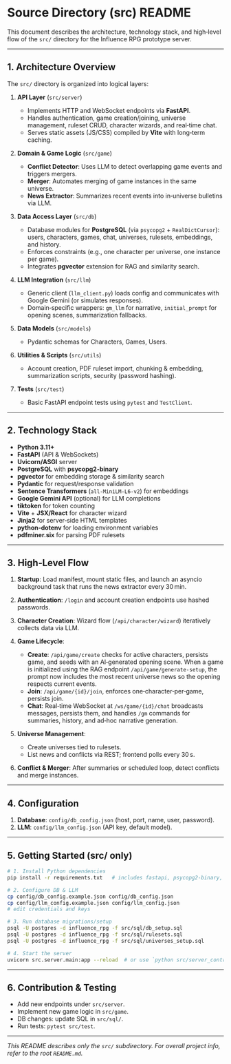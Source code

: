 # Source Directory (src) README

This document describes the architecture, technology stack, and high‑level flow of the `src/` directory for the Influence RPG prototype server.

---

## 1. Architecture Overview

The `src/` directory is organized into logical layers:

1. **API Layer** (`src/server`)

   * Implements HTTP and WebSocket endpoints via **FastAPI**.
   * Handles authentication, game creation/joining, universe management, ruleset CRUD, character wizards, and real‑time chat.
   * Serves static assets (JS/CSS) compiled by **Vite** with long‑term caching.

2. **Domain & Game Logic** (`src/game`)

   * **Conflict Detector**: Uses LLM to detect overlapping game events and triggers mergers.
   * **Merger**: Automates merging of game instances in the same universe.
   * **News Extractor**: Summarizes recent events into in‑universe bulletins via LLM.

3. **Data Access Layer** (`src/db`)

   * Database modules for **PostgreSQL** (via `psycopg2` + `RealDictCursor`): users, characters, games, chat, universes, rulesets, embeddings, and history.
   * Enforces constraints (e.g., one character per universe, one instance per game).
   * Integrates **pgvector** extension for RAG and similarity search.

4. **LLM Integration** (`src/llm`)

   * Generic client (`llm_client.py`) loads config and communicates with Google Gemini (or simulates responses).
   * Domain‑specific wrappers: `gm_llm` for narrative, `initial_prompt` for opening scenes, summarization fallbacks.

5. **Data Models** (`src/models`)

   * Pydantic schemas for Characters, Games, Users.

6. **Utilities & Scripts** (`src/utils`)

   * Account creation, PDF ruleset import, chunking & embedding, summarization scripts, security (password hashing).

7. **Tests** (`src/test`)

   * Basic FastAPI endpoint tests using `pytest` and `TestClient`.

---

## 2. Technology Stack

* **Python 3.11+**
* **FastAPI** (API & WebSockets)
* **Uvicorn/ASGI** server
* **PostgreSQL** with **psycopg2-binary**
* **pgvector** for embedding storage & similarity search
* **Pydantic** for request/response validation
* **Sentence Transformers** (`all-MiniLM-L6-v2`) for embeddings
* **Google Gemini API** (optional) for LLM completions
* **tiktoken** for token counting
* **Vite** + **JSX/React** for character wizard
* **Jinja2** for server‑side HTML templates
* **python-dotenv** for loading environment variables
* **pdfminer.six** for parsing PDF rulesets

---

## 3. High‑Level Flow

1. **Startup**: Load manifest, mount static files, and launch an asyncio background task that runs the news extractor every 30 min.
2. **Authentication**: `/login` and account creation endpoints use hashed passwords.
3. **Character Creation**: Wizard flow (`/api/character/wizard`) iteratively collects data via LLM.
4. **Game Lifecycle**:

   * **Create**: `/api/game/create` checks for active characters, persists game, and seeds with an AI‑generated opening scene. When a game is initialized using the RAG endpoint `/api/game/generate-setup`, the prompt now includes the most recent universe news so the opening respects current events.
   * **Join**: `/api/game/{id}/join`, enforces one‑character‑per‑game, persists join.
   * **Chat**: Real‑time WebSocket at `/ws/game/{id}/chat` broadcasts messages, persists them, and handles `/gm` commands for summaries, history, and ad‑hoc narrative generation.
5. **Universe Management**:

   * Create universes tied to rulesets.
   * List news and conflicts via REST; frontend polls every 30 s.
6. **Conflict & Merger**: After summaries or scheduled loop, detect conflicts and merge instances.

---

## 4. Configuration

1. **Database**: `config/db_config.json` (host, port, name, user, password).
2. **LLM**: `config/llm_config.json` (API key, default model).

---

## 5. Getting Started (src/ only)

```bash
# 1. Install Python dependencies
pip install -r requirements.txt   # includes fastapi, psycopg2-binary, pydantic, sentence-transformers, tiktoken, requests

# 2. Configure DB & LLM
cp config/db_config.example.json config/db_config.json
cp config/llm_config.example.json config/llm_config.json
# edit credentials and keys

# 3. Run database migrations/setup
psql -U postgres -d influence_rpg -f src/sql/db_setup.sql
psql -U postgres -d influence_rpg -f src/sql/rulesets.sql
psql -U postgres -d influence_rpg -f src/sql/universes_setup.sql

# 4. Start the server
uvicorn src.server.main:app --reload  # or use `python src/server_control.py start` for background mode
```

---

## 6. Contribution & Testing

* Add new endpoints under `src/server`.
* Implement new game logic in `src/game`.
* DB changes: update SQL in `src/sql/`.
* Run tests: `pytest src/test`.

---

*This README describes only the `src/` subdirectory. For overall project info, refer to the root `README.md`.*
